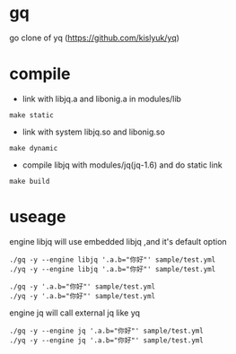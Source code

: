 # gq

go clone of yq (https://github.com/kislyuk/yq)

# compile

- link with libjq.a and libonig.a in modules/lib
````
make static
````
- link with system libjq.so and libonig.so
````
make dynamic
````
- compile libjq with modules/jq(jq-1.6) and do static link
````
make build
````

# useage

engine libjq will use embedded libjq ,and it's default option
````
./gq -y --engine libjq '.a.b="你好"' sample/test.yml
./yq -y --engine libjq '.a.b="你好"' sample/test.yml

./gq -y '.a.b="你好"' sample/test.yml
./yq -y '.a.b="你好"' sample/test.yml
````
engine jq will call external jq like yq
````
./gq -y --engine jq '.a.b="你好"' sample/test.yml
./yq -y --engine jq '.a.b="你好"' sample/test.yml
````
